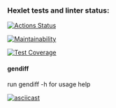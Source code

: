 ### Hexlet tests and linter status:

[![Actions Status](https://github.com/roman-usov/frontend-project-46/workflows/hexlet-check/badge.svg)](https://github.com/roman-usov/frontend-project-46/actions)

[![Maintainability](https://api.codeclimate.com/v1/badges/4be37e4ad54c8a7ea7f6/maintainability)](https://codeclimate.com/github/roman-usov/frontend-project-46/maintainability)

[![Test Coverage](https://api.codeclimate.com/v1/badges/4be37e4ad54c8a7ea7f6/test_coverage)](https://codeclimate.com/github/roman-usov/frontend-project-46/test_coverage)

#### gendiff

run gendiff -h for usage help

[![asciicast](https://asciinema.org/a/Pq6wjrouEG1Fz69Ej9Xpp63Aq.svg)](https://asciinema.org/a/Pq6wjrouEG1Fz69Ej9Xpp63Aq)
